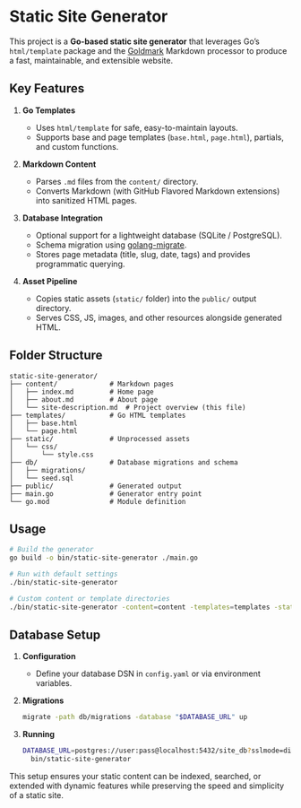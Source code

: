 
# Static Site Generator

This project is a **Go-based static site generator** that leverages Go’s `html/template` package and the [Goldmark](https://github.com/yuin/goldmark) Markdown processor to produce a fast, maintainable, and extensible website.

## Key Features

1. **Go Templates**

   * Uses `html/template` for safe, easy-to-maintain layouts.
   * Supports base and page templates (`base.html`, `page.html`), partials, and custom functions.

2. **Markdown Content**

   * Parses `.md` files from the `content/` directory.
   * Converts Markdown (with GitHub Flavored Markdown extensions) into sanitized HTML pages.

3. **Database Integration**

   * Optional support for a lightweight database (SQLite / PostgreSQL).
   * Schema migration using [golang-migrate](https://github.com/golang-migrate/migrate).
   * Stores page metadata (title, slug, date, tags) and provides programmatic querying.

4. **Asset Pipeline**

   * Copies static assets (`static/` folder) into the `public/` output directory.
   * Serves CSS, JS, images, and other resources alongside generated HTML.

## Folder Structure

```text
static-site-generator/
├── content/             # Markdown pages
│   ├── index.md         # Home page
│   ├── about.md         # About page
│   └── site-description.md  # Project overview (this file)
├── templates/           # Go HTML templates
│   ├── base.html
│   └── page.html
├── static/              # Unprocessed assets
│   └── css/
│       └── style.css
├── db/                  # Database migrations and schema
│   ├── migrations/
│   └── seed.sql
├── public/              # Generated output
├── main.go              # Generator entry point
└── go.mod               # Module definition
```

## Usage

```bash
# Build the generator
go build -o bin/static-site-generator ./main.go

# Run with default settings
./bin/static-site-generator

# Custom content or template directories
./bin/static-site-generator -content=content -templates=templates -static=static -out=public
```

## Database Setup

1. **Configuration**

   * Define your database DSN in `config.yaml` or via environment variables.

2. **Migrations**

   ```bash
   migrate -path db/migrations -database "$DATABASE_URL" up
   ```

3. **Running**

   ```bash
   DATABASE_URL=postgres://user:pass@localhost:5432/site_db?sslmode=disable \
     bin/static-site-generator
   ```

This setup ensures your static content can be indexed, searched, or extended with dynamic features while preserving the speed and simplicity of a static site.
